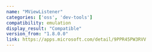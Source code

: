 ```yaml
---
name: "MViewListener"
categories: ['oss', 'dev-tools']
compatibility: emulation
display_result: "Compatible"
version_from: "1.8.0.0"
link: https://apps.microsoft.com/detail/9PPR45PW3RVV
---
```

